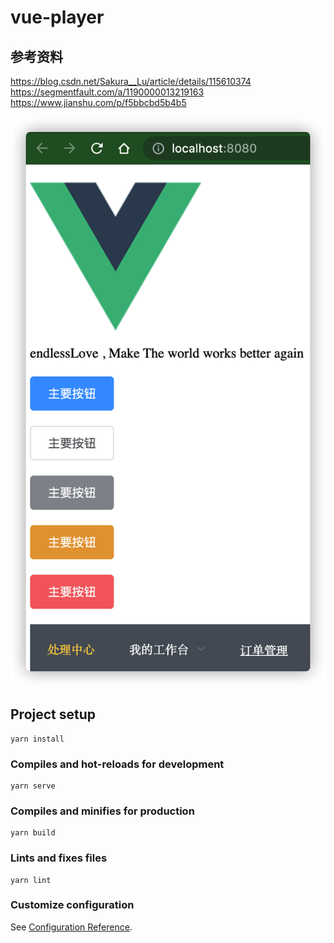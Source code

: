 



# vue-player


##  参考资料
https://blog.csdn.net/Sakura__Lu/article/details/115610374   
https://segmentfault.com/a/1190000013219163
https://www.jianshu.com/p/f5bbcbd5b4b5


![element-ui](_image/element-ui.png)



## Project setup
```
yarn install
```

### Compiles and hot-reloads for development
```
yarn serve
```

### Compiles and minifies for production
```
yarn build
```

### Lints and fixes files
```
yarn lint
```

### Customize configuration
See [Configuration Reference](https://cli.vuejs.org/config/).
